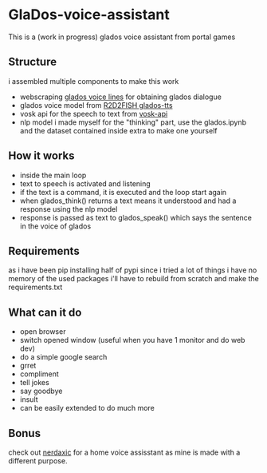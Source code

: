 # GlaDos-voice-assistant
This is a (work in progress) glados voice assistant from portal games

## Structure
i assembled multiple components to make this work
- webscraping [glados voice lines](https://theportalwiki.com/wiki/GLaDOS_voice_lines) for obtaining glados dialogue
- glados voice model from [R2D2FISH glados-tts](https://github.com/R2D2FISH/glados-tts)
- vosk api for the speech to text from [vosk-api](https://github.com/alphacep/vosk-api)
- nlp model i made myself for the "thinking" part, use the glados.ipynb and the dataset contained inside extra to make one yourself

## How it works
- inside the main loop
- text to speech is activated and listening
- if the text is a command, it is executed and the loop start again
- when glados_think() returns a text means it understood and had a response using the nlp model
- response is passed as text to glados_speak() which says the sentence in the voice of glados

## Requirements 
as i have been pip installing half of pypi since i tried a lot of things i have no memory of the used packages i'll have to rebuild from scratch and make the requirements.txt

## What can it do
- open browser
- switch opened window (useful when you have 1 monitor and do web dev)
- do a simple google search
- grret
- compliment
- tell jokes
- say goodbye
- insult
- can be easily extended to do much more

## Bonus
check out [nerdaxic](https://github.com/nerdaxic/glados-voice-assistant) for a home voice assisstant as mine is made with a different purpose.
